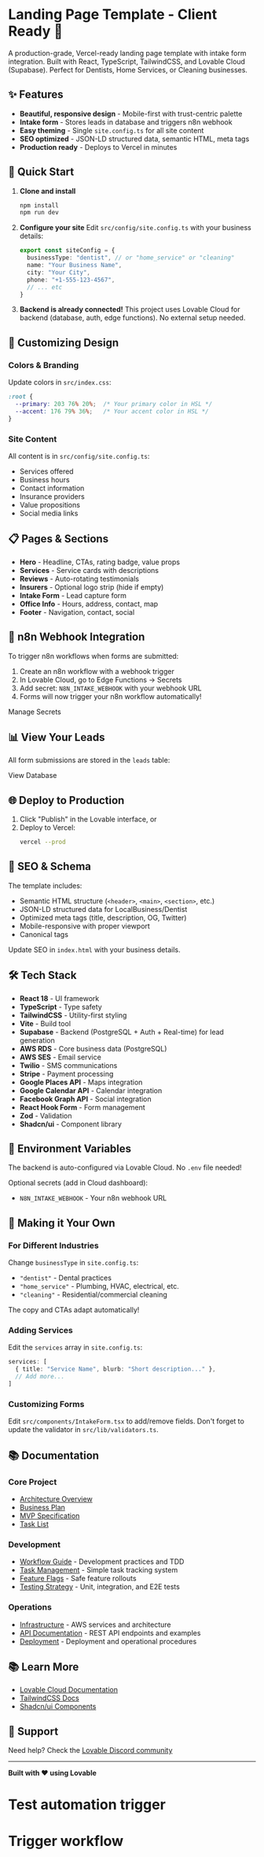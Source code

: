 # Landing Page Template - Client Ready 🚀

A production-grade, Vercel-ready landing page template with intake form integration. Built with React, TypeScript, TailwindCSS, and Lovable Cloud (Supabase). Perfect for Dentists, Home Services, or Cleaning businesses.

## ✨ Features

- **Beautiful, responsive design** - Mobile-first with trust-centric palette
- **Intake form** - Stores leads in database and triggers n8n webhook
- **Easy theming** - Single `site.config.ts` for all site content
- **SEO optimized** - JSON-LD structured data, semantic HTML, meta tags
- **Production ready** - Deploys to Vercel in minutes

## 🚀 Quick Start

1. **Clone and install**
   ```bash
   npm install
   npm run dev
   ```

2. **Configure your site**
   Edit `src/config/site.config.ts` with your business details:
   ```typescript
   export const siteConfig = {
     businessType: "dentist", // or "home_service" or "cleaning"
     name: "Your Business Name",
     city: "Your City",
     phone: "+1-555-123-4567",
     // ... etc
   }
   ```

3. **Backend is already connected!**
   This project uses Lovable Cloud for backend (database, auth, edge functions). No external setup needed.

## 🎨 Customizing Design

### Colors & Branding

Update colors in `src/index.css`:
```css
:root {
  --primary: 203 76% 20%;  /* Your primary color in HSL */
  --accent: 176 79% 36%;   /* Your accent color in HSL */
}
```

### Site Content

All content is in `src/config/site.config.ts`:
- Services offered
- Business hours
- Contact information
- Insurance providers
- Value propositions
- Social media links

## 📋 Pages & Sections

- **Hero** - Headline, CTAs, rating badge, value props
- **Services** - Service cards with descriptions
- **Reviews** - Auto-rotating testimonials
- **Insurers** - Optional logo strip (hide if empty)
- **Intake Form** - Lead capture form
- **Office Info** - Hours, address, contact, map
- **Footer** - Navigation, contact, social

## 🔌 n8n Webhook Integration

To trigger n8n workflows when forms are submitted:

1. Create an n8n workflow with a webhook trigger
2. In Lovable Cloud, go to Edge Functions → Secrets
3. Add secret: `N8N_INTAKE_WEBHOOK` with your webhook URL
4. Forms will now trigger your n8n workflow automatically!

<lov-actions>
<lov-open-backend>Manage Secrets</lov-open-backend>
</lov-actions>

## 📊 View Your Leads

All form submissions are stored in the `leads` table:

<lov-actions>
<lov-open-backend>View Database</lov-open-backend>
</lov-actions>

## 🌐 Deploy to Production

1. Click "Publish" in the Lovable interface, or
2. Deploy to Vercel:
   ```bash
   vercel --prod
   ```

## 📱 SEO & Schema

The template includes:
- Semantic HTML structure (`<header>`, `<main>`, `<section>`, etc.)
- JSON-LD structured data for LocalBusiness/Dentist
- Optimized meta tags (title, description, OG, Twitter)
- Mobile-responsive with proper viewport
- Canonical tags

Update SEO in `index.html` with your business details.

## 🛠 Tech Stack

- **React 18** - UI framework
- **TypeScript** - Type safety
- **TailwindCSS** - Utility-first styling
- **Vite** - Build tool
- **Supabase** - Backend (PostgreSQL + Auth + Real-time) for lead generation
- **AWS RDS** - Core business data (PostgreSQL)
- **AWS SES** - Email service
- **Twilio** - SMS communications
- **Stripe** - Payment processing
- **Google Places API** - Maps integration
- **Google Calendar API** - Calendar integration
- **Facebook Graph API** - Social integration
- **React Hook Form** - Form management
- **Zod** - Validation
- **Shadcn/ui** - Component library

## 📝 Environment Variables

The backend is auto-configured via Lovable Cloud. No `.env` file needed!

Optional secrets (add in Cloud dashboard):
- `N8N_INTAKE_WEBHOOK` - Your n8n webhook URL

## 🎯 Making it Your Own

### For Different Industries

Change `businessType` in `site.config.ts`:
- `"dentist"` - Dental practices
- `"home_service"` - Plumbing, HVAC, electrical, etc.
- `"cleaning"` - Residential/commercial cleaning

The copy and CTAs adapt automatically!

### Adding Services

Edit the `services` array in `site.config.ts`:
```typescript
services: [
  { title: "Service Name", blurb: "Short description..." },
  // Add more...
]
```

### Customizing Forms

Edit `src/components/IntakeForm.tsx` to add/remove fields. Don't forget to update the validator in `src/lib/validators.ts`.

## 📚 Documentation

### **Core Project**
- [Architecture Overview](docs/dentist_project/architecture.md)
- [Business Plan](docs/dentist_project/business_plan)
- [MVP Specification](docs/dentist_project/MVP)
- [Task List](docs/dentist_project/tasks.md)

### **Development**
- [Workflow Guide](docs/WORKFLOW.md) - Development practices and TDD
- [Task Management](docs/MCP_ORCHESTRATOR.md) - Simple task tracking system
- [Feature Flags](docs/FEATURE_FLAGS.md) - Safe feature rollouts
- [Testing Strategy](docs/TESTING.md) - Unit, integration, and E2E tests

### **Operations**
- [Infrastructure](docs/INFRASTRUCTURE.md) - AWS services and architecture
- [API Documentation](docs/API.md) - REST API endpoints and examples
- [Deployment](docs/DEPLOYMENT.md) - Deployment and operational procedures

## 📚 Learn More

- [Lovable Cloud Documentation](https://docs.lovable.dev/features/cloud)
- [TailwindCSS Docs](https://tailwindcss.com/docs)
- [Shadcn/ui Components](https://ui.shadcn.com/)

## 🤝 Support

Need help? Check the [Lovable Discord community](https://discord.gg/lovable)

---

**Built with ❤️ using Lovable**
# Test automation trigger
# Trigger workflow
